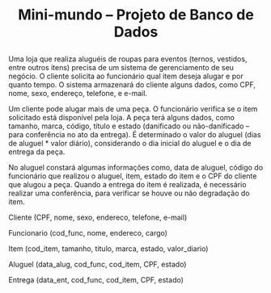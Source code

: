 # <p align=center> **Mini-mundo – Projeto de Banco de Dados** </p>

Uma loja que realiza aluguéis de roupas para eventos (ternos, vestidos, entre outros itens) precisa de um sistema de gerenciamento de seu negócio. O cliente solicita ao funcionário qual item deseja alugar e por quanto tempo. O sistema armazenará do cliente alguns dados, como CPF, nome, sexo, endereço, telefone, e e-mail.

Um cliente pode alugar mais de uma peça. O funcionário verifica se o item solicitado está disponível pela loja. A peça terá alguns dados, como tamanho, marca, código, título e estado (danificado ou não-danificado – para conferência no ato da entrega). É determinado o valor do aluguel (dias de aluguel * valor diário), considerando o dia inicial do aluguel e o dia de entrega da peça.

No aluguel constará algumas informações como, data de aluguel, código do funcionário que realizou o aluguel, item, estado do item e o CPF do cliente que alugou a peça. Quando a entrega do item é realizada, é necessário realizar uma conferência, para verificar se houve ou não degradação do item.

<p> Cliente (CPF, nome, sexo, endereco, telefone, e-mail) </p>
<p> Funcionario (cod_func, nome, endereco, cargo) </p>
<p> Item (cod_item, tamanho, titulo, marca, estado, valor_diario) </p>
<p> Aluguel (data_alug, cod_func, cod_item, CPF, estado) </p>
<p> Entrega (data_ent, cod_func, cod_item, CPF, estado) </p>
